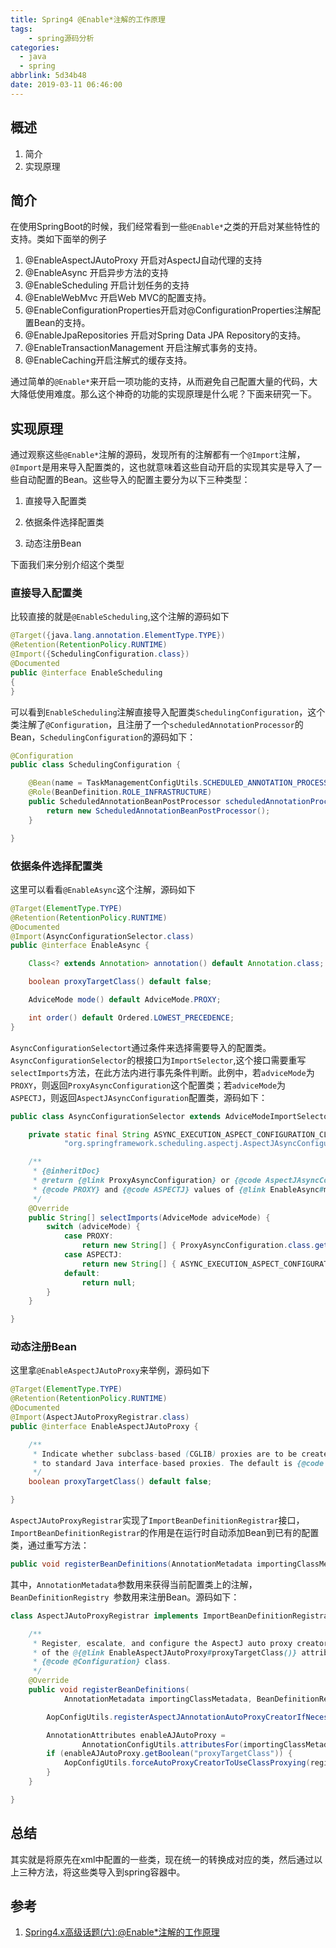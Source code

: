 ```yaml
---
title: Spring4 @Enable*注解的工作原理
tags:
    - spring源码分析
categories:
  - java
  - spring
abbrlink: 5d34b48
date: 2019-03-11 06:46:00
---
```

## 概述

1. 简介
2. 实现原理

## 简介

在使用SpringBoot的时候，我们经常看到一些`@Enable*`之类的开启对某些特性的支持。类如下面举的例子

1. @EnableAspectJAutoProxy 开启对AspectJ自动代理的支持
2. @EnableAsync 开启异步方法的支持
3. @EnableScheduling 开启计划任务的支持
4. @EnableWebMvc 开启Web MVC的配置支持。
5. @EnableConfigurationProperties开启对@ConfigurationProperties注解配置Bean的支持。
6. @EnableJpaRepositories 开启对Spring Data JPA Repository的支持。
7. @EnableTransactionManagement 开启注解式事务的支持。
8. @EnableCaching开启注解式的缓存支持。

通过简单的`@Enable*`来开启一项功能的支持，从而避免自己配置大量的代码，大大降低使用难度。那么这个神奇的功能的实现原理是什么呢？下面来研究一下。
<!-- more -->

## 实现原理

通过观察这些`@Enable*`注解的源码，发现所有的注解都有一个`@Import`注解，`@Import`是用来导入配置类的，这也就意味着这些自动开启的实现其实是导入了一些自动配置的Bean。这些导入的配置主要分为以下三种类型：

1. 直接导入配置类

2.  依据条件选择配置类
3.  动态注册Bean

下面我们来分别介绍这个类型

### 直接导入配置类

比较直接的就是`@EnableScheduling`,这个注解的源码如下

```java
@Target({java.lang.annotation.ElementType.TYPE})
@Retention(RetentionPolicy.RUNTIME)
@Import({SchedulingConfiguration.class})
@Documented
public @interface EnableScheduling
{
}
```

可以看到`EnableScheduling`注解直接导入配置类`SchedulingConfiguration`，这个类注解了`@Configuration`，且注册了一个`scheduledAnnotationProcessor`的Bean，`SchedulingConfiguration`的源码如下：

```java
@Configuration
public class SchedulingConfiguration {

    @Bean(name = TaskManagementConfigUtils.SCHEDULED_ANNOTATION_PROCESSOR_BEAN_NAME)
    @Role(BeanDefinition.ROLE_INFRASTRUCTURE)
    public ScheduledAnnotationBeanPostProcessor scheduledAnnotationProcessor() {
        return new ScheduledAnnotationBeanPostProcessor();
    }

}
```

### 依据条件选择配置类

这里可以看看`@EnableAsync`这个注解，源码如下

```java
@Target(ElementType.TYPE)
@Retention(RetentionPolicy.RUNTIME)
@Documented
@Import(AsyncConfigurationSelector.class)
public @interface EnableAsync {

    Class<? extends Annotation> annotation() default Annotation.class;

    boolean proxyTargetClass() default false;

    AdviceMode mode() default AdviceMode.PROXY;

    int order() default Ordered.LOWEST_PRECEDENCE;
}
```

`AsyncConfigurationSelectort`通过条件来选择需要导入的配置类。`AsyncConfigurationSelector`的根接口为`ImportSelector`,这个接口需要重写`selectImports`方法，在此方法内进行事先条件判断。此例中，若`adviceMode`为`PROXY`，则返回`ProxyAsyncConfiguration`这个配置类；若`adviceMode`为`ASPECTJ`，则返回`AspectJAsyncConfiguration`配置类，源码如下：

```java
public class AsyncConfigurationSelector extends AdviceModeImportSelector<EnableAsync> {

    private static final String ASYNC_EXECUTION_ASPECT_CONFIGURATION_CLASS_NAME =
            "org.springframework.scheduling.aspectj.AspectJAsyncConfiguration";

    /**
     * {@inheritDoc}
     * @return {@link ProxyAsyncConfiguration} or {@code AspectJAsyncConfiguration} for
     * {@code PROXY} and {@code ASPECTJ} values of {@link EnableAsync#mode()}, respectively
     */
    @Override
    public String[] selectImports(AdviceMode adviceMode) {
        switch (adviceMode) {
            case PROXY:
                return new String[] { ProxyAsyncConfiguration.class.getName() };
            case ASPECTJ:
                return new String[] { ASYNC_EXECUTION_ASPECT_CONFIGURATION_CLASS_NAME };
            default:
                return null;
        }
    }

}
```

### 动态注册Bean

这里拿`@EnableAspectJAutoProxy`来举例，源码如下

```java
@Target(ElementType.TYPE)
@Retention(RetentionPolicy.RUNTIME)
@Documented
@Import(AspectJAutoProxyRegistrar.class)
public @interface EnableAspectJAutoProxy {

    /**
     * Indicate whether subclass-based (CGLIB) proxies are to be created as opposed
     * to standard Java interface-based proxies. The default is {@code false}.
     */
    boolean proxyTargetClass() default false;

}
```

`AspectJAutoProxyRegistrar`实现了`ImportBeanDefinitionRegistrar`接口，`ImportBeanDefinitionRegistrar`的作用是在运行时自动添加Bean到已有的配置类，通过重写方法：

```java
public void registerBeanDefinitions(AnnotationMetadata importingClassMetadata, BeanDefinitionRegistry registry)
```

其中，`AnnotationMetadata`参数用来获得当前配置类上的注解，`BeanDefinitionRegistry `参数用来注册Bean。源码如下：

```java
class AspectJAutoProxyRegistrar implements ImportBeanDefinitionRegistrar {

    /**
     * Register, escalate, and configure the AspectJ auto proxy creator based on the value
     * of the @{@link EnableAspectJAutoProxy#proxyTargetClass()} attribute on the importing
     * {@code @Configuration} class.
     */
    @Override
    public void registerBeanDefinitions(
            AnnotationMetadata importingClassMetadata, BeanDefinitionRegistry registry) {

        AopConfigUtils.registerAspectJAnnotationAutoProxyCreatorIfNecessary(registry);

        AnnotationAttributes enableAJAutoProxy =
                AnnotationConfigUtils.attributesFor(importingClassMetadata, EnableAspectJAutoProxy.class);
        if (enableAJAutoProxy.getBoolean("proxyTargetClass")) {
            AopConfigUtils.forceAutoProxyCreatorToUseClassProxying(registry);
        }
    }

}
```

## 总结

其实就是将原先在xml中配置的一些类，现在统一的转换成对应的类，然后通过以上三种方法，将这些类导入到spring容器中。

## 参考

1. [Spring4.x高级话题(六):@Enable*注解的工作原理](http://blog.longjiazuo.com/archives/1366)